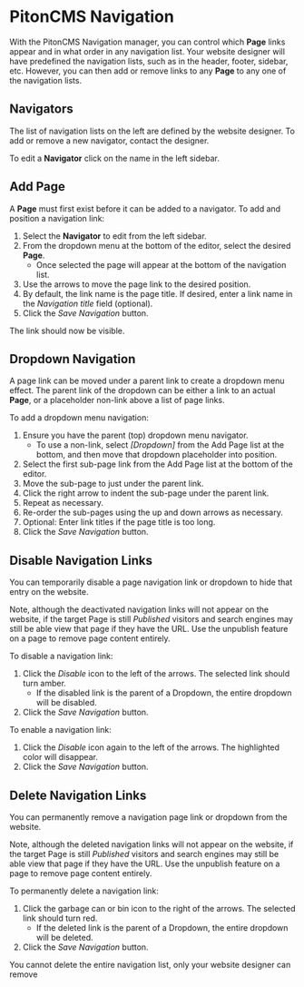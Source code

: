 # PitonCMS Navigation

With the PitonCMS Navigation manager, you can control which **Page** links appear and in what order in any navigation list. Your website designer will have predefined the navigation lists, such as in the header, footer, sidebar, etc. However, you can then add or remove links to any **Page** to any one of the navigation lists.

## Navigators

The list of navigation lists on the left are defined by the website designer. To add or remove a new navigator, contact the designer.

To edit a **Navigator** click on the name in the left sidebar.

## Add Page

A **Page** must first exist before it can be added to a navigator. To add and position a navigation link:

1. Select the **Navigator** to edit from the left sidebar.
2. From the dropdown menu at the bottom of the editor, select the desired **Page**.
   * Once selected the page will appear at the bottom of the navigation list.
3. Use the arrows to move the page link to the desired position.
4. By default, the link name is the page title. If desired, enter a link name in the *Navigation title* field (optional).
5. Click the *Save Navigation* button.

The link should now be visible.

## Dropdown Navigation

A page link can be moved under a parent link to create a dropdown menu effect. The parent link of the dropdown can be either a link to an actual **Page**, or a placeholder non-link above a list of page links.

To add a dropdown menu navigation:

1. Ensure you have the parent (top) dropdown menu navigator.
   * To use a non-link, select *[Dropdown]* from the Add Page list at the bottom, and then move that dropdown placeholder into position.
2. Select the first sub-page link from the Add Page list at the bottom of the editor.
3. Move the sub-page to just under the parent link.
4. Click the right arrow to indent the sub-page under the parent link.
5. Repeat as necessary.
6. Re-order the sub-pages using the up and down arrows as necessary.
7. Optional: Enter link titles if the page title is too long.
8. Click the *Save Navigation* button.

## Disable Navigation Links

You can temporarily disable a page navigation link or dropdown to hide that entry on the website.

Note, although the deactivated navigation links will not appear on the website, if the target Page is still *Published* visitors and search engines may still be able view that page if they have the URL. Use the unpublish feature on a page to remove page content entirely.

To disable a navigation link:

1. Click the *Disable* icon to the left of the arrows. The selected link should turn amber.
    * If the disabled link is the parent of a Dropdown, the entire dropdown will be disabled.
2. Click the *Save Navigation* button.

To enable a navigation link:

1. Click the *Disable* icon again to the left of the arrows. The highlighted color will disappear.
2. Click the *Save Navigation* button.

## Delete Navigation Links

You can permanently remove a navigation page link or dropdown from the website.

Note, although the deleted navigation links will not appear on the website, if the target Page is still *Published* visitors and search engines may still be able view that page if they have the URL. Use the unpublish feature on a page to remove page content entirely.

To permanently delete a navigation link:

1. Click the garbage can or bin icon to the right of the arrows. The selected link should turn red.
    * If the deleted link is the parent of a Dropdown, the entire dropdown will be deleted.
2. Click the *Save Navigation* button.

You cannot delete the entire navigation list, only your website designer can remove